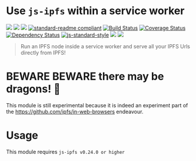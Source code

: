 # Use `js-ipfs` within a service worker

[![](https://img.shields.io/badge/made%20by-Protocol%20Labs-blue.svg?style=flat-square)](http://ipn.io)
[![](https://img.shields.io/badge/project-IPFS-blue.svg?style=flat-square)](http://ipfs.io/)
[![](https://img.shields.io/badge/freenode-%23ipfs-blue.svg?style=flat-square)](http://webchat.freenode.net/?channels=%23ipfs)
[![standard-readme compliant](https://img.shields.io/badge/standard--readme-OK-green.svg?style=flat-square)](https://github.com/RichardLitt/standard-readme)
[![Build Status](https://travis-ci.org/ipfs/ipfs-service-worker.svg?style=flat-square)](https://travis-ci.org/ipfs/ipfs-service-worker)
[![Coverage Status](https://coveralls.io/repos/github/ipfs/ipfs-service-worker/badge.svg?branch=master)](https://coveralls.io/github/ipfs/ipfs-service-worker?branch=master)
[![Dependency Status](https://david-dm.org/ipfs/ipfs-service-worker.svg?style=flat-square)](https://david-dm.org/ipfs/ipfs-service-worker)
[![js-standard-style](https://img.shields.io/badge/code%20style-standard-brightgreen.svg?style=flat-square)](https://github.com/feross/standard)
![](https://img.shields.io/badge/npm-%3E%3D3.0.0-orange.svg?style=flat-square)
![](https://img.shields.io/badge/Node.js-%3E%3D4.0.0-orange.svg?style=flat-square)

> Run an IPFS node inside a service worker and serve all your IPFS Urls directly from IPFS! 

# BEWARE BEWARE there may be dragons! 🐉

This module is still experimental because it is indeed an experiment part of the https://github.com/ipfs/in-web-browsers endeavour. 

# Usage

This module requires `js-ipfs v0.24.0 or higher`
